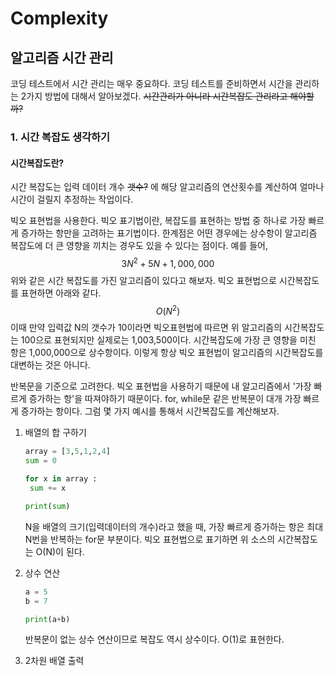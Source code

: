# Complexity
## 알고리즘 시간 관리
코딩 테스트에서 시간 관리는 매우 중요하다. 코딩 테스트를 준비하면서 시간을 관리하는 2가지 방법에 대해서 알아보겠다.
~~시간관리가 아니라 시간복잡도 관리라고 해야할까?~~

### 1. 시간 복잡도 생각하기
#### 시간복잡도란?
시간 복잡도는 입력 데이터 개수 ~~갯수?~~ 에 해당 알고리즘의 연산횟수를 계산하여 얼마나 시간이 걸릴지 추정하는 작업이다.

빅오 표현법을 사용한다.
빅오 표기법이란, 복잡도를 표현하는 방법 중 하나로 가장 빠르게 증가하는 항만을 고려하는 표기법이다. 한계점은 어떤 경우에는 상수항이 알고리즘 복잡도에 더 큰 영향을 끼치는 경우도 있을 수 있다는 점이다. 예를 들어, 
$$
3N^2 + 5N + 1,000,000
$$
위와 같은 시간 복잡도를 가진 알고리즘이 있다고 해보자. 빅오 표현법으로 시간복잡도를 표현하면 아래와 같다.
$$
O(N^2)
$$
이때 만약 입력값 N의 갯수가 10이라면 빅오표현법에 따르면 위 알고리즘의 시간복잡도는 100으로 표현되지만 실제로는 1,003,500이다. 시간복잡도에 가장 큰 영향을 미친 항은 1,000,000으로 상수항이다. 이렇게 항상 빅오 표현법이 알고리즘의 시간복잡도를 대변하는 것은 아니다.



반복문을 기준으로 고려한다. 빅오 표현법을 사용하기 때문에 내 알고리즘에서 '가장 빠르게 증가하는 항'을 따져야하기 때문이다. for, while문 같은 반복문이 대개 가장 빠르게 증가하는 항이다. 그럼 몇 가지 예시를 통해서 시간복잡도를 계산해보자.

1. 배열의 합 구하기

   ```python
   array = [3,5,1,2,4]
   sum = 0
   
   for x in array :
   	sum += x
   
   print(sum)
   ```

   N을 배열의 크기(입력데이터의 개수)라고 했을 때, 가장 빠르게 증가하는 항은 최대 N번을 반복하는 for문 부분이다. 빅오 표현법으로 표기하면 위 소스의 시간복잡도는 O(N)이 된다.

2. 상수 연산

   ```python
   a = 5
   b = 7
   
   print(a+b)
   ```

   반복문이 없는 상수 연산이므로 복잡도 역시 상수이다. O(1)로 표현한다.

3. 2차원 배열 출력

   ```python
   
   ```

   